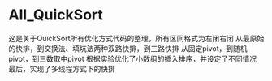 # All_QuickSort
这是关于QuickSort所有优化方式代码的整理，所有区间格式为左闭右闭
从最原始的快排，到交换法、填坑法两种双路快排，到三路快排
从固定pivot，到随机pivot，到三数取中pivot
根据实验优化了小数组的插入排序，并设定了不同情况
最后，实现了多线程方式下的快排

